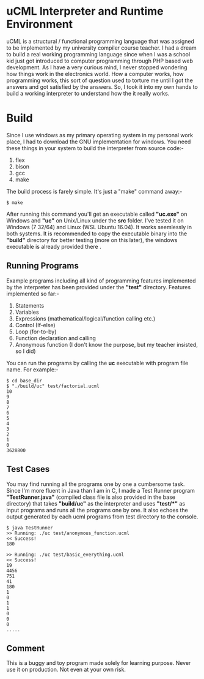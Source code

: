 # uCML Interpreter and Runtime Environment

uCML is a structural / functional programming language that was assigned to be implemented by my university compiler course teacher. I had a dream to build a real working programming language since when I was a school kid just got introduced to computer programming through PHP based web development. As I have a very curious mind, I never stopped wondering how things work in the electronics world. How a computer works, how programming works, this sort of question used to torture me until I got the answers and got satisfied by the answers. So, I took it into my own hands to build a working interpreter to understand how the it really works.

# Build
Since I use windows as my primary operating system in my personal work place, I had to download the GNU implementation for windows. You need these things in your system to build the interpreter from source code:-
1. flex
2. bison
3. gcc
4. make

The build process is farely simple. It's just a "make" command away:-

    $ make

After running this command you'll get an executable called **"uc.exe"** on Windows and **"uc"** on Unix/Linux under the **src** folder. I've tested it on Windows (7 32/64) and Linux (WSL Ubuntu 16.04). It works seemlessly in both systems. It is recommended to copy the executable binary into the **"build"** directory for better testing (more on this later), the windows executable is already provided there .

## Running Programs

Example programs including all kind of programming features implemented by the interpreter has been provided under the **"test"** directory. Features implemented so far:-
1. Statements
2. Variables
3. Expressions (mathematical/logical/function calling etc.)
4. Control (If-else)
5. Loop (for-to-by)
6. Function declaration and calling
7. Anonymous function (I don't know the purpose, but my teacher insisted, so I did)


You can run the programs by calling the **uc** executable with program file name. For example:-

    $ cd base_dir
    $ "./build/uc" test/factorial.ucml
    10      
    9       
    8       
    7       
    6       
    5       
    4       
    3       
    2       
    1       
    0       
    3628800 
    

## Test Cases

You may find running all the programs one by one a cumbersome task. Since I'm more fluent in Java than I am in C, I made a Test Runner program **"TestRunner.java"** (compiled class file is also provided in the base directory) that takes **"build/uc"** as the interpreter and uses **"test/\*"** as input programs and runs all the programs one by one. It also echoes the output generated by each ucml programs from test directory to the console.

    $ java TestRunner
    >> Running: ./uc test/anonymous_function.ucml
    << Success!                                  
    180                                          
                                                 
    >> Running: ./uc test/basic_everything.ucml  
    << Success!                                  
    19                                           
    4456                                         
    751                                          
    41                                           
    180                                          
    1                                            
    0                                            
    1                                            
    1                                            
    0                                            
    0                                            
    0   
    .....

                                         
## Comment

This is a buggy and toy program made solely for learning purpose. Never use it on production. Not even at your own risk.